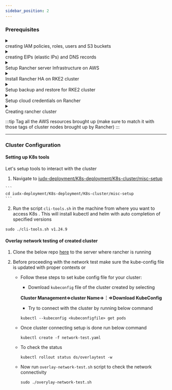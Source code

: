```yaml
---
sidebar_position: 2
---
```


### Prerequisites

<details>
<summary><div class="style">creating IAM policies, roles, users and S3 buckets</div></summary>

1. Create IAM policies for:
   *  [rs-async](https://raw.githubusercontent.com/SRINI2410/iudx-developer-docs/kubernetes-depl-docs/docs/resources/AWS-IAM-POLICIES/iam-user-s3-bucket-policies/async_query_policy.json)
   *  [elasticSearch snapshot](https://raw.githubusercontent.com/SRINI2410/iudx-developer-docs/kubernetes-depl-docs/docs/resources/AWS-IAM-POLICIES/iam-user-s3-bucket-policies/Elasticsearch_snapshots_policy.json)
   *  [rancher backup](https://raw.githubusercontent.com/SRINI2410/iudx-developer-docs/kubernetes-depl-docs/docs/resources/AWS-IAM-POLICIES/iam-user-s3-bucket-policies/rancher_backup_policy.json)
   *  [etcd backup](https://raw.githubusercontent.com/SRINI2410/iudx-developer-docs/kubernetes-depl-docs/docs/resources/AWS-IAM-POLICIES/iam-user-s3-bucket-policies/etcd_backup_policy.json)
   *  [velero backup](https://raw.githubusercontent.com/SRINI2410/iudx-developer-docs/kubernetes-depl-docs/docs/resources/AWS-IAM-POLICIES/iam-user-s3-bucket-policies/velero_backup_policy.json)
   *  [worker node efs Policy](https://raw.githubusercontent.com/SRINI2410/iudx-developer-docs/kubernetes-depl-docs/docs/resources/AWS-IAM-POLICIES/EfsPolicy.json)
   *  [worker node Ebs Policy](https://raw.githubusercontent.com/SRINI2410/iudx-developer-docs/kubernetes-depl-docs/docs/resources/AWS-IAM-POLICIES/encryptedEbsVolumePolicy.json)
   *  [master node Policy](https://raw.githubusercontent.com/SRINI2410/iudx-developer-docs/kubernetes-depl-docs/docs/resources/AWS-IAM-POLICIES/masterNodeRole.json)
   *  [worker node Policy](https://raw.githubusercontent.com/SRINI2410/iudx-developer-docs/kubernetes-depl-docs/docs/resources/AWS-IAM-POLICIES/workerNodeRole.json)

2. Create IAM Roles for:
   * Master node (attach master node Policy)
   * Worker node (atatch worker node Policy)

3. Create IAM users and attach respective polices created above:
   * async query 
   * elasticSearch snapshot 
   * rancher backup 
   * etcd backup 
   * IAM veleroUser
   * IAM geoserver user 

4. Create S3 buckets:
   * rs-async query 
   * elasticsearch snapshot backup
   * rancher-backup
   * etcd-backup
   * velerobackup
   * geoserver data

5. Create EFS volume for performing resource server async query

</details>

<details>
<summary><div class="style">creating EIPs (elastic IPs) and DNS records</div></summary>

1. Create 3 Elastic IPs for
   * RKE2 cluster loadbalancer for Rancher HA(IP0)
   * NGINX Ingress(IP1)
   * and RMQ Loadbalancers respectively(IP2)

2. Create following DNS A records in your domain registrar  pointing to above created public IPs (IP0, IP1 and IP2) attached to LB

| Domain ( Example placeholder) | IP  | Comments                                                       |
| ----------------------------- | --- | -------------------------------------------------------------- |
| rancher-domain-name            | IP0 | To access Rancher                                              |
| kibana-domain-name             | IP1 | To access kibana UI                                            |
| databroker(rabbitmq)-domain-name   | IP2 | To access databroker UI                                        |
| grafana-domain-name      | IP1 | To access grafana UI                                           |
| keycloak-domain-name      | IP1 | To access keycloak Mgmt UI                                     |
| resource-server domain            | IP1 | Rs server public api endpoint                                  |
| cos/dx domain name       | IP1 | Cos/dx (cat, auth and onboarding under this domain) server public api endpoint |
| file-server api endpoint domain name          | IP1 | File  public api endpoint                                      |
| data ingestion domain name           | IP1 | Di server public api endpoint                                  |
| central catalogue domain name   | IP1 | Central catalogue api endpoint                                 |

</details>

<details>
<summary><div class="style">Setup Rancher server Infrastructure on AWS</div></summary>

#### Follow the below steps to setup rancher on AWS 
 1. Create a VPC 
 2. Create Subnet in created VPC
 3. Create Internet Gateway and Attach to the created VPC
 4. Create route table and associate with created subnet
      * Create a route in the route table with destination 0.0.0.0/0 and Target as the created gateway
 5.  Create a security group with the rules **[here](https://ranchermanager.docs.rancher.com/getting-started/installation-and-upgrade/installation-requirements/port-requirements#ports-for-rancher-server-nodes-on-rke2)**
 6. Create 3 instances for the Rancher HA (high availability) VMs with the following specificationss
      *  **AMI**: Ubuntu 22.04
      *  **Instance type**: m6a.large
      *  attach created security group
      *  **auto-assign public IP**: Enable
      *  use **gp3** volume
      *  unlimited credit specification
      *  **EBS-optimized instance**: Enable
 7. Create target groups for individual ports mentioned below 
      *  target type: Instances
      *  protocol: TCP
      *  ports
         * 80 
         * 443
         * 9345
         * 6443
      * health check 
         * Healthy, Unhealthy Threshold: 3
         * timeout: 6s
         * Interval: 10s
         * Override: 80 ( for port 443 only)
      * Register targets
         * add the 3 Rancher HA nodes created 
         * refer **[here](https://ranchermanager.docs.rancher.com/how-to-guides/new-user-guides/infrastructure-setup/amazon-elb-load-balancer#1-create-target-groups)** for more information.

 8. Create Network Load Balancer with the following options
      *  Internet Facing
      *  Add **listener** for 80, 443, 9345, and 6443 ports with forwarding to respective target group
      *  Use created EIP (IP0) as IPv4 address

 9. Create DNS mapping for the loadbalancer IP

</details>

<details>
<summary><div class="style">Install Rancher HA on RKE2 cluster</div></summary>

 **Prerequisites**:
 1. Install kubectl and helm cli from the script **[here](https://github.com/datakaveri/iudx-deployment/blob/5.0.0/K8s-deployment/K8s-cluster/misc-setup/cli-tools.sh)**. 

 2. Git clone datakaveri/iudx-deployment repo 
   ```
   git clone -b 5.0.0 https://github.com/datakaveri/iudx-deployment.git 

   ```
 3. Install certmanager in the cluster

**Installation**:
 1. Add rancher repo
   ```
   helm repo add rancher-stable https://releases.rancher.com/server-charts/stable
   ```
 2. Create cattle-system namespace
   ```
   kubectl create namespace cattle-system
   ```
 3. Install Rancher helm chart
   ```
   helm install rancher rancher-stable/rancher \
   --namespace cattle-system \
   --set hostname=rke2-rancher.iudx.org.in \
   --set bootstrapPassword=admin \
   --set ingress.tls.source=letsEncrypt \
   --set letsEncrypt.email=admin.cloud@datakaveri.org \
   --set letsEncrypt.ingress.class=nginx \
   --version 2.7.1
   ```

</details>

<details>
<summary><div class="style">Setup backup and restore for RKE2 cluster</div></summary>

1. Installing rancher backups operator:
   * Click on tribar (≡) present on top left corner in rancher desktop
   * Under "EXPLORE CLUSTER" elect **local** 
   * Select **app**⇒ **Charts**
      ![rancher](../Infrastructure%20Provisioning/../../../resources/auth/rancher_backupChart.png)
   * Configure default storage location. Refer **[here](https://ranchermanager.docs.rancher.com/v2.6/reference-guides/backup-restore-configuration/storage-configuration)**
   * Click **Instal**
2. Create a secret in the local cluster with your S3 credentials ( Use credentials fo **rancher backup user** created in infrastructure setup section earlier) with keys and the directives accessKey and secretKey. It can be in any namespace. An example secret is **[here](https://ranchermanager.docs.rancher.com/v2.6/reference-guides/backup-restore-configuration/backup-configuration#example-credentialsecret)**.

3. Setting up a recurring backup
   * Click tribar (☰) on top left corner 
   * Select **local** under EXPLORE CLUSTER 
   * In the left navigation bar, Rancher Backups > Backups.
   * Create the Backup with the form
   * Select recurring backups with schedule `0 */6 * * *` ( customize as per your needs). Set retention count as 40. (This will retain 10 days of backups. Can be increased or reduced as per requirement.)
   * The backups can be stored unencrypted since the encryption will be enabled in the backups’ s3 bucket.
   * Fill the storage location details appropriately with the details of the s3 bucket created in previous steps.
   * Refer [here](https://ranchermanager.docs.rancher.com/v2.6/reference-guides/backup-restore-configuration/backup-configuration) for more details on backup configuration.

4. Restoring a Rancher Backup
   * Click tribar (☰) on top left corner 
   * Select **local** under EXPLORE CLUSTER 
   * In the left navigation bar, **Rancher Backups⇒ Restores**. Click **Create**.
   * Create the Restore with the form
   * Depending on the restore scenario, if the backup object is present in the cluster, select it as the target backup and create the restore.
   * Or you can restore from S3 by giving the credentials and details of the backup bucket and giving the latest backup file name in the bucket from the aws portal. 
   * Refer [here](https://ranchermanager.docs.rancher.com/v2.6/how-to-guides/new-user-guides/backup-restore-and-disaster-recovery/restore-rancher) for more details on restore configuration.

</details>

<details>
<summary><div class="style">Setup cloud credentials on Rancher</div></summary>

**Prerequisites**:
* Create a VPC/subnet for cluster resources.
* Create a security group with appropriate rules for rancher cluster (Optional. Rancher creates this for you if not created. It can be modified later as well.)

1. Click tribar (☰) and select Cluster Management.
2. Click Cloud Credentials.
3. Click Create.
4. Click Amazon.
5. Enter a name for the cloud credential.
6. In the Default Region field, select the AWS region where your cluster nodes will be located.
7. Enter your AWS EC2 Access Key and Secret Key of IAM rancher User created before in    Provisioning Infra section
8. Click Create.

**Result**: You have created the cloud credentials that will be used to provision nodes in your cluster. You can reuse these credentials for other node templates, or in other clusters.

</details>

<details>
<summary><div class="style">Creating rancher cluster</div></summary>

1. Click tribar (☰) and select Cluster Management.
2. On the Clusters page, click Create (top right corner)
3. Toggle the switch to **RKE2/K3s**.
4. Click Amazon EC2.
5. Select a Cloud Credential, if more than one exists. Otherwise, it's preselected.
6. Enter a Cluster Name.
7. Create a machine pool for each Kubernetes role. (Multiple for worker role to have different instance types)
      * For each machine pool, define the machine configuration/instance types, region, and zones
      * While creating master node and worker make sure to check below tabs,

      **Master**:
         - [x] `Etcd`
         - [x] `Control Plane`
         - [ ] `Worker`

      **Worker**:
         - [ ] `Etcd`
         - [ ] `Control Plane`
         - [x] `worker`

      * Pass the Master and Worker roles created in previous steps in the IAM instance Profile Name field in respective machine pools.
      * Select correct VPC/Subnet and Security group. (or let rancher create one for you)
      * Enable Allow access to EC2 metadata.

8. Use the Cluster Configuration to choose the version of Kubernetes that will be installed, what network provider will be used and if you want to enable project network isolation.
   * Tested with k8s version `v1.24.9+rke2r2`, Cloud Provider Amazon, Container Network `calico`.

9. Use Member Roles to configure user authorization for the cluster. Click Add Member to add users that can access the cluster. Use the Role drop-down to set permissions for each user.
10. Configure recurring etcd backup under **Cluster Configuration ** in **etcd**
      * Enable automatic snapshots with cron schedule `0 */6 * * *` and 40 retention (This will retain 10 days of backups. Can be increased or reduced as per the requirement.)
      * Configure the Backup snapshot to S3 by 
         * Creating s3 compatible authentication by selecting, **Cloud Credentials⇒Create⇒S3-Compatible** ( add Access key and Secretkey of etcdUser created earlier) 
11. Now click **Create** 

</details>

:::tip
Tag all the AWS resources brought up (make sure to match it with those tags of cluster nodes brought up by Rancher)
:::

***  

### Cluster Configuration

   #### Setting up K8s tools 

   Let's setup tools to interact with the cluster 

   1. Navigate to [iudx-deployment/K8s-deployment/K8s-cluster/misc-setup](https://github.com/datakaveri/iudx-deployment/tree/4.5.0/K8s-deployment/K8s-cluster/misc-setup)

    ```
    cd iudx-deployment/K8s-deployment/K8s-cluster/misc-setup
    ```

   2. Run the script ``cli-tools.sh`` in the machine from where you want to access K8s . This will install  kubectl and helm with auto completion of specified versions

   ```
   sudo ./cli-tools.sh v1.24.9
   ```

   
#### Overlay network testing of created cluster

1. Clone the below repo [here](https://github.com/datakaveri/iudx-deployment/tree/master/K8s-deployment/K8s-cluster/K8s/tests/network) to the server where rancher is running 

2. Before proceeding with the network test make sure the kube-config file is updated with proper contexts or
   * Follow these steps to set kube config file for your cluster:
      * Download `kubeconfig` file of the cluster created by selecting 
   
      **Cluster Management⇒cluster Name⇒︙⇒Download KubeConfig**
      * Try to connect with the cluster by running below command 

      ```
      kubectl --kubeconfig <kubeconfigfile> get pods
      ```
   * Once cluster connecting setup is done run below command 

      ```
      kubectl create -f network-test.yaml
      ```
   * To check the status

      ```
      kubectl rollout status ds/overlaytest -w
      ```

   * Now run `overlay-network-test.sh` script to check the network connectivity

      ```
      sudo ./overylay-network-test.sh
      ```




